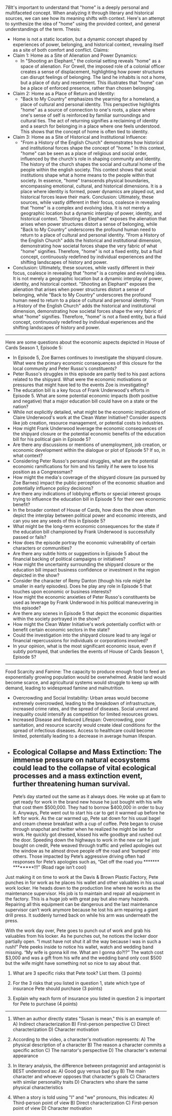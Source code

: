 78It's important to understand that "home" is a deeply personal and multifaceted concept. When analyzing it through literary and historical sources, we can see how its meaning shifts with context. Here's an attempt to synthesize the idea of "home" using the provided context, and general understandings of the term.
Thesis:
 * Home is not a static location, but a dynamic concept shaped by experiences of power, belonging, and historical context, revealing itself as a site of both comfort and conflict.
Claims:
 * Claim 1: Home as a Site of Alienation and Power Dynamics:
   * In "Shooting an Elephant," the colonial setting reveals "home" as a space of alienation. For Orwell, the imposed role of a colonial officer creates a sense of displacement, highlighting how power structures can disrupt feelings of belonging. The land he inhabits is not a home, but a place of duty and resentment. This illustrates that "home" can be a place of enforced presence, rather than chosen belonging.
 * Claim 2: Home as a Place of Return and Identity:
   * "Back to My Country" emphasizes the yearning for a homeland, a place of cultural and personal identity. This perspective highlights "home" as a source of connection to one's roots, a place where one's sense of self is reinforced by familiar surroundings and cultural ties. The act of returning signifies a reclaiming of identity and a search for belonging in a place where one feels understood. This shows that the concept of home is often tied to identity.
 * Claim 3: Home as a Site of Historical and Institutional Influence:
   * "From a History of the English Church" demonstrates how historical and institutional forces shape the concept of "home." In this context, "home" can be seen as a place of religious and social order, influenced by the church's role in shaping community and identity. The history of the church shapes the social and cultural home of the people within the english society. This context shows that social institutions shape what a home means to the people within that society.
In essence, "home" transcends physical boundaries, encompassing emotional, cultural, and historical dimensions. It is a place where identity is formed, power dynamics are played out, and historical forces leave their mark.
Conclusion:
Ultimately, these sources, while vastly different in their focus, coalesce in revealing that "home" is a complex and evolving idea. It is not merely a geographic location but a dynamic interplay of power, identity, and historical context. "Shooting an Elephant" exposes the alienation that arises when power structures distort a sense of belonging, while "Back to My Country" underscores the profound human need to return to a place of cultural and personal identity. "From a History of the English Church" adds the historical and institutional dimension, demonstrating how societal forces shape the very fabric of what "home" signifies. Therefore, "home" is not a fixed entity, but a fluid concept, continuously redefined by individual experiences and the shifting landscapes of history and power.
* Conclusion:
Ultimately, these sources, while vastly different in their focus, coalesce in revealing that "home" is a complex and evolving idea. It is not merely a geographic location but a dynamic interplay of power, identity, and historical context. "Shooting an Elephant" exposes the alienation that arises when power structures distort a sense of belonging, while "Back to My Country" underscores the profound human need to return to a place of cultural and personal identity. "From a History of the English Church" adds the historical and institutional dimension, demonstrating how societal forces shape the very fabric of what "home" signifies. Therefore, "home" is not a fixed entity, but a fluid concept, continuously redefined by individual experiences and the shifting landscapes of history and power.
___
Here are some questions about the economic aspects depicted in House of Cards Season 1, Episode 5:
 * In Episode 5, Zoe Barnes continues to investigate the shipyard closure. What were the primary economic consequences of this closure for the local community and Peter Russo's constituents?
 * Peter Russo's struggles in this episode are partly tied to his past actions related to the shipyard. What were the economic motivations or pressures that might have led to the events Zoe is investigating?
 * The education bill is a key focus of Frank Underwood's efforts in Episode 5. What are some potential economic impacts (both positive and negative) that a major education bill could have on a state or the nation?
 * While not explicitly detailed, what might be the economic implications of Claire Underwood's work at the Clean Water Initiative? Consider aspects like job creation, resource management, or potential costs to industries.
 * How might Frank Underwood leverage the economic consequences of the shipyard closure or the potential economic benefits of the education bill for his political gain in Episode 5?
 * Are there any discussions or mentions of unemployment, job creation, or economic development within the dialogue or plot of Episode 5? If so, in what context?
 * Considering Peter Russo's personal struggles, what are the potential economic ramifications for him and his family if he were to lose his position as a Congressman?
 * How might the media's coverage of the shipyard closure (as pursued by Zoe Barnes) impact the public perception of the economic situation and potentially influence policy decisions?
 * Are there any indications of lobbying efforts or special interest groups trying to influence the education bill in Episode 5 for their own economic benefit?
 * In the broader context of House of Cards, how does the show often depict the interplay between political power and economic interests, and can you see any seeds of this in Episode 5?
 * What might be the long-term economic consequences for the state if the education bill championed by Frank Underwood is successfully passed or fails?
 * How does the episode portray the economic vulnerability of certain characters or communities?
 * Are there any subtle hints or suggestions in Episode 5 about the financial backing of political campaigns or initiatives?
 * How might the uncertainty surrounding the shipyard closure or the education bill impact business confidence or investment in the region depicted in the show?
 * Consider the character of Remy Danton (though his role might be smaller in early episodes). Does he play any role in Episode 5 that touches upon economic or business interests?
 * How might the economic anxieties of Peter Russo's constituents be used as leverage by Frank Underwood in his political maneuvering in this episode?
 * Are there any scenes in Episode 5 that depict the economic disparities within the society portrayed in the show?
 * How might the Clean Water Initiative's work potentially conflict with or benefit certain economic sectors in the state?
 * Could the investigation into the shipyard closure lead to any legal or financial repercussions for individuals or corporations involved?
 * In your opinion, what is the most significant economic issue, even if subtly portrayed, that underlies the events of House of Cards Season 1, Episode 5?

___
Food Scarcity and Famine: The capacity to produce enough food to feed an exponentially growing population would be overwhelmed. Arable land would become scarce, and agricultural systems would struggle to keep up with demand, leading to widespread famine and malnutrition.
 * Overcrowding and Social Instability: Urban areas would become extremely overcrowded, leading to the breakdown of infrastructure, increased crime rates, and the spread of diseases. Social unrest and inequality could intensify as competition for limited resources grows.
 * Increased Disease and Reduced Lifespan: Overcrowding, poor sanitation, and resource scarcity would create ideal conditions for the spread of infectious diseases. Access to healthcare could become limited, potentially leading to a decrease in average human lifespan.
 * Ecological Collapse and Mass Extinction: The immense pressure on natural ecosystems could lead to the collapse of vital ecological processes and a mass extinction event, further threatening human survival.
   ---
   Pete’s day started out the same as it always does. He woke up at 6am to get ready for work in the brand new house he just bought with his wife that cost them $500,000. They had to borrow $400,000 in order to buy it. Anyways, Pete went out to start his car to get it warmed up before he left for work. As the car warmed up, Pete sat down for his usual bagel and cream cheese breakfast with a cup of coffee. Pete began to cruise through snapchat and twitter when he realized he might be late for work. He quickly got dressed, kissed his wife goodbye and rushed out the door. Speeding down the highways to work in the new car he just bought on credit, Pete weaved through traffic and yelled apologies out the window as he almost drove people off the road and ‘bumped’ into others. Those impacted by Pete’s aggressive driving often had responses for Pete’s apologies such as, “Get off the road you ******* ********!!!” (Road rage isn’t cool)

Just making it on time to work at the Davis & Brown Plastic Factory, Pete punches in for work as he places his wallet and other valuables in his usual work locker. He heads down to the production line where he works as the maintenance supervisor. His job is to maintain and repair all equipment in the factory. This is a huge job with great pay but also many hazards. Repairing all this equipment can be dangerous and the last maintenance supervisor can’t work anymore because he lost his arm repairing a giant drill press. It suddenly turned back on while his arm was underneath the press.

With the work day over, Pete goes to punch out of work and grab his valuables from his locker. As he punches out, he notices the locker door partially open. “I must have not shut it all the way because I was in such a rush!” Pete peeks inside to notice his wallet, watch and wedding band missing. “My wife is gonna kill me. What am I gonna do?!?” The watch cost $3,000 and was a gift from his wife and the wedding band only cost $500 but the wife might have something not so nice to say about that.

1.  What are 3 specific risks that Pete took?  List them. (3 points)

2.  For the 3 risks that you listed in question 1, state which type of insurance Pete should purchase (3 points)

3.  Explain why each form of insurance you listed in question 2 is important for Pete to purchase (4 points)

___
1. When an author directly states "Susan is mean," this is an example of:
A) Indirect characterization
B) First-person perspective
C) Direct characterization
D) Character motivation

2. According to the video, a character's motivation represents:
A) The physical description of a character
B) The reason a character commits a specific action
C) The narrator's perspective
D) The character's external appearance

3. In literary analysis, the difference between protagonist and antagonist is BEST understood as:
A) Good guy versus bad guy
B) The main character and whoever opposes that character's goals
C) Characters with similar personality traits
D) Characters who share the same physical characteristics

4. When a story is told using "I" and "we" pronouns, this indicates:
A) Third-person point of view
B) Direct characterization
C) First-person point of view
D) Character motivation
